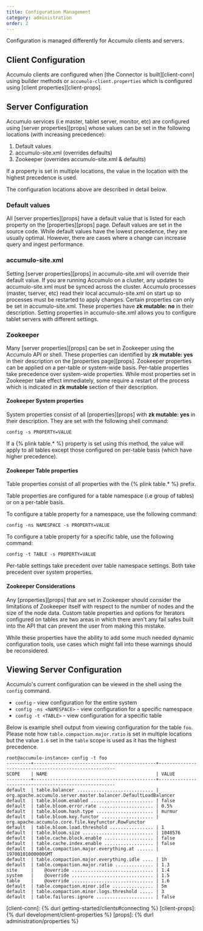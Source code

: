 ```yaml
---
title: Configuration Management
category: administration
order: 2
---
```


Configuration is managed differently for Accumulo clients and servers.

## Client Configuration

Accumulo clients are configured when [the Connector is built][client-conn] using builder methods or `accumulo-client.properties`
which is configured using [client properties][client-props].

## Server Configuration

Accumulo services (i.e master, tablet server, monitor, etc) are configured using [server properties][props] whose values can be
set in the following locations (with increasing precedence):

1. Default values
2. accumulo-site.xml (overrides defaults)
3. Zookeeper (overrides accumulo-site.xml & defaults)

If a property is set in multiple locations, the value in the location with the highest precedence is used. 

The configuration locations above are described in detail below.

### Default values

All [server properties][props] have a default value that is listed for each property on the [properties][props] page. Default values are set in the source code.
While default values have the lowest precedence, they are usually optimal.  However, there are cases where a change can increase query and ingest performance.

### accumulo-site.xml

Setting [server properties][props] in accumulo-site.xml will override their default value. If you are running Accumulo on a cluster, any updates to accumulo-site.xml must
be synced across the cluster. Accumulo processes (master, tserver, etc) read their local accumulo-site.xml on start up so processes must be restarted to apply changes.
Certain properties can only be set in accumulo-site.xml. These properties have **zk mutable: no** in their description. Setting properties in accumulo-site.xml allows you
to configure tablet servers with different settings.

### Zookeeper

Many [server properties][props] can be set in Zookeeper using the Accumulo API or shell. These properties can identified by **zk mutable: yes** in their description on
the [properties page][props]. Zookeeper properties can be applied on a per-table or system-wide basis. Per-table properties take precedence over system-wide
properties. While most properties set in Zookeeper take effect immediately, some require a restart of the process which is indicated in **zk mutable** section
of their description.

#### Zookeeper System properties

System properties consist of all [properties][props] with **zk mutable: yes** in their description. They are set with the following shell command:

    config -s PROPERTY=VALUE

If a {% plink table.* %} property is set using this method, the value will apply to all tables except those configured on per-table basis (which have higher precedence).

#### Zookeeper Table properties

Table properties consist of all properties with the {% plink table.* %} prefix.

Table properties are configured for a table namespace (i.e group of tables) or on a per-table basis.

To configure a table property for a namespace, use the following command:

    config -ns NAMESPACE -s PROPERTY=VALUE

To configure a table property for a specific table, use the following command:

    config -t TABLE -s PROPERTY=VALUE

Per-table settings take precedent over table namespace settings.  Both take precedent over system properties.

#### Zookeeper Considerations

Any [properties][props] that are set in Zookeeper should consider the limitations of Zookeeper itself with respect to the
number of nodes and the size of the node data. Custom table properties and options for Iterators configured on tables
are two areas in which there aren't any fail safes built into the API that can prevent the user from making this mistake.

While these properties have the ability to add some much needed dynamic configuration tools, use cases which might fall
into these warnings should be reconsidered.

## Viewing Server Configuration

Accumulo's current configuration can be viewed in the shell using the `config` command.

* `config` - view configuration for the entire system
* `config -ns <NAMESPACE>` - view configuration for a specific namespace
* `config -t <TABLE>` - view configuration for a specific table

Below is example shell output from viewing configuration for the table `foo`. Please note how `table.compaction.major.ratio`
is set in multiple locations but the value `1.6` set in the `table` scope is used as it has the highest precedence.

```
root@accumulo-instance> config -t foo
---------+---------------------------------------------+------------------------------------------------------
SCOPE    | NAME                                        | VALUE
---------+---------------------------------------------+------------------------------------------------------
default  | table.balancer ............................ | org.apache.accumulo.server.master.balancer.DefaultLoadBalancer
default  | table.bloom.enabled ....................... | false
default  | table.bloom.error.rate .................... | 0.5%
default  | table.bloom.hash.type ..................... | murmur
default  | table.bloom.key.functor ................... | org.apache.accumulo.core.file.keyfunctor.RowFunctor
default  | table.bloom.load.threshold ................ | 1
default  | table.bloom.size .......................... | 1048576
default  | table.cache.block.enable .................. | false
default  | table.cache.index.enable .................. | false
default  | table.compaction.major.everything.at ...... | 19700101000000GMT
default  | table.compaction.major.everything.idle .... | 1h
default  | table.compaction.major.ratio .............. | 1.3
site     |    @override .............................. | 1.4
system   |    @override .............................. | 1.5
table    |    @override .............................. | 1.6
default  | table.compaction.minor.idle ............... | 5m
default  | table.compaction.minor.logs.threshold ..... | 3
default  | table.failures.ignore ..................... | false
```

[client-conn]: {% durl getting-started/clients#connecting %}
[client-props]: {% durl development/client-properties %}
[props]: {% durl administration/properties %}
